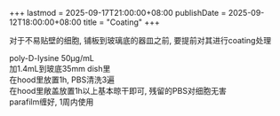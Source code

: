 +++
lastmod = 2025-09-17T21:00:00+08:00
publishDate = 2025-09-12T18:00:00+08:00
title = "Coating"
+++

对于不易贴壁的细胞, 铺板到玻璃底的器皿之前, 要提前对其进行coating处理  

poly-D-lysine 50μg/mL  
加1.4mL到玻底35mm dish里  
在hood里放置1h, PBS清洗3遍  
在hood里敞盖放置1h以上基本晾干即可, 残留的PBS对细胞无害  
parafilm缠好, 1周内使用  